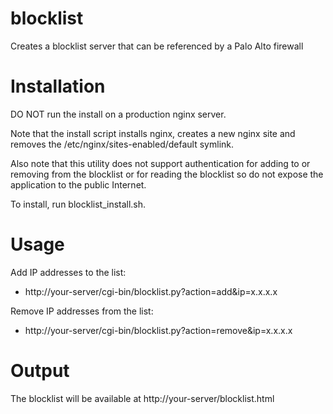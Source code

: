 # blocklist
Creates a blocklist server that can be referenced by a Palo Alto firewall

# Installation

DO NOT run the install on a production nginx server.

Note that the install script installs nginx, creates a new nginx site and removes the /etc/nginx/sites-enabled/default symlink.

Also note that this utility does not support authentication for adding to or removing from the blocklist or for reading the blocklist so do not expose the application to the public Internet.

To install, run blocklist_install.sh.

# Usage
Add IP addresses to the list:
  - http://your-server/cgi-bin/blocklist.py?action=add&ip=x.x.x.x

Remove IP addresses from the list:
  - http://your-server/cgi-bin/blocklist.py?action=remove&ip=x.x.x.x

# Output
The blocklist will be available at http://your-server/blocklist.html

